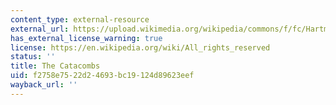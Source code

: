 ```yaml
---
content_type: external-resource
external_url: https://upload.wikimedia.org/wikipedia/commons/f/fc/Hartmann_Paris_Catacombs.jpg
has_external_license_warning: true
license: https://en.wikipedia.org/wiki/All_rights_reserved
status: ''
title: The Catacombs
uid: f2758e75-22d2-4693-bc19-124d89623eef
wayback_url: ''
---
```

